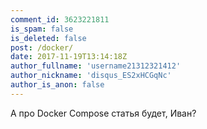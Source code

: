```yaml
---
comment_id: 3623221811
is_spam: false
is_deleted: false
post: /docker/
date: 2017-11-19T13:14:18Z
author_fullname: 'username21312321412'
author_nickname: 'disqus_ES2xHCGqNc'
author_is_anon: false
---
```


<p>А про Docker Compose статья будет, Иван?</p>
